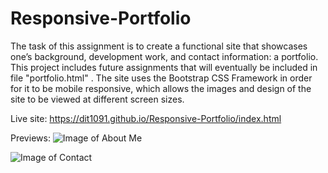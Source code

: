 # Responsive-Portfolio

The task of this assignment is to create a functional site that showcases one’s background, development work, and contact information: a portfolio. This project includes future assignments that will eventually be included in file "portfolio.html" . The site uses the Bootstrap CSS Framework in order for it to be mobile responsive, which allows the images and design of the site to be viewed at different screen sizes. 

Live site: https://dit1091.github.io/Responsive-Portfolio/index.html

Previews:
![Image of About Me](https://github.com/dit1091/Responsive-Portfolio/blob/master/About%20Me%20Screenshot.jpeg)

![Image of Contact](https://github.com/dit1091/Responsive-Portfolio/blob/master/Contact%20Screenshot.jpeg)
